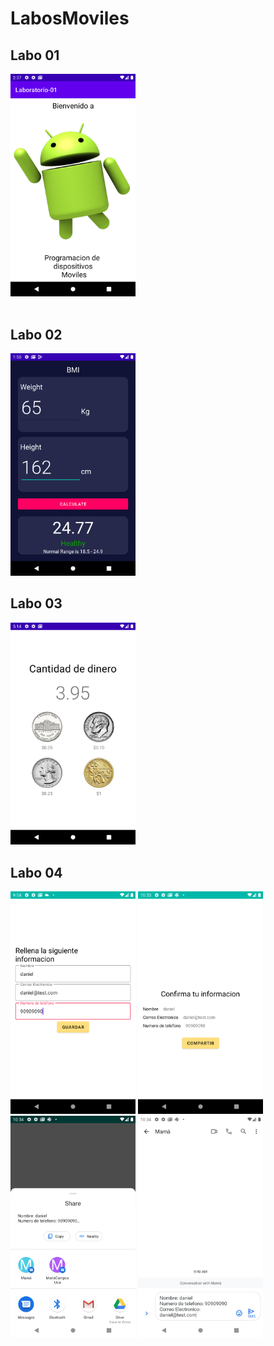 # LabosMoviles

## Labo 01

<div> 
<img src="./Screenshot/Lab01.png" width="200">
</div>
<br>

## Labo 02

<div> 
<img src="./Screenshot/Lab02.png" width="200">
</div>

## Labo 03

<div> 
<img src="./Screenshot/labo03.png" width="200">
</div>

## Labo 04

<div> 
<img src="./Screenshot/Labo041.png" width="200">
<img src="./Screenshot/Labo042.png" width="200">
<img src="./Screenshot/Labo043.png" width="200">
<img src="./Screenshot/Labo044.png" width="200">
</div>
